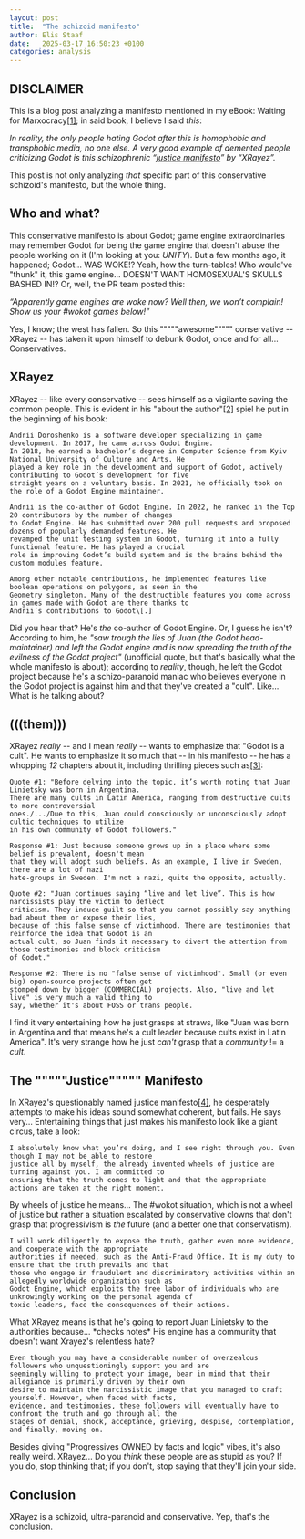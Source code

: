 ```yaml
---
layout: post
title:  "The schizoid manifesto"
author: Elis Staaf
date:   2025-03-17 16:50:23 +0100
categories: analysis
---
```


## DISCLAIMER
This is a blog post analyzing a manifesto mentioned in my eBook:
Waiting for Marxocracy[\[1\]](https://elisstaaf.github.io/books/waiting-for-marxocracy/prologue); in said book,
I believe I said *this*:

*In reality, the only people hating Godot after this is homophobic and transphobic
media, no one else. A very good example of demented people criticizing Godot is
this schizophrenic “[justice manifesto](https://waiting-for-blue-robot.gitlab.io/justice_manifesto.html)”
by “XRayez”.*

This post is not only analyzing *that* specific part of this conservative schizoid's
manifesto, but the whole thing.

## Who and what?
This conservative manifesto is about Godot; game engine extraordinaries may remember
Godot for being the game engine that doesn't abuse the people working on it (I'm
looking at you: *UNITY*). But a few months ago, it happened; Godot... WAS WOKE!?
Yeah, how the turn-tables! Who would've "thunk" it, this game engine... DOESN'T
WANT HOMOSEXUAL'S SKULLS BASHED IN!? Or, well, the PR team posted this:

*“Apparently game engines are woke now? Well then, we won’t complain!
Show us your #wokot games below!”*

Yes, I know; the west has fallen. So this """""awesome""""" conservative -- XRayez --
has taken it upon himself to debunk Godot, once and for all... Conservatives.

## XRayez
XRayez -- like every conservative -- sees himself as a vigilante saving the common
people. This is evident in his "about the author"[\[2\]](https://waiting-for-blue-robot.gitlab.io/index.html#about-the-author)
spiel he put in the beginning of his book:

```
Andrii Doroshenko is a software developer specializing in game development. In 2017, he came across Godot Engine.
In 2018, he earned a bachelor’s degree in Computer Science from Kyiv National University of Culture and Arts. He
played a key role in the development and support of Godot, actively contributing to Godot’s development for five
straight years on a voluntary basis. In 2021, he officially took on the role of a Godot Engine maintainer.

Andrii is the co-author of Godot Engine. In 2022, he ranked in the Top 20 contributors by the number of changes
to Godot Engine. He has submitted over 200 pull requests and proposed dozens of popularly demanded features. He
revamped the unit testing system in Godot, turning it into a fully functional feature. He has played a crucial
role in improving Godot’s build system and is the brains behind the custom modules feature.

Among other notable contributions, he implemented features like boolean operations on polygons, as seen in the
Geometry singleton. Many of the destructible features you come across in games made with Godot are there thanks to
Andrii’s contributions to Godot\[.]
```

Did you hear that? He's *the* co-author of Godot Engine. Or, I guess he isn't? According to him,
he *"saw trough the lies of Juan (the Godot head-maintainer) and left the Godot engine and is
now spreading the truth of the evilness of the Godot project"* (unofficial quote, but that's
basically what the whole manifesto is about); according to *reality*, though, he left the
Godot project because he's a schizo-paranoid maniac who believes everyone in the Godot
project is against him and that they've created a "cult". Like... What is he talking about?

## (((them)))
XRayez *really* -- and I mean *really* -- wants to emphasize that "Godot is a cult". He wants
to emphasize it so much that -- in his manifesto -- he has a whopping *12* chapters about
it, including thrilling pieces such as[\[3\]](https://waiting-for-blue-robot.gitlab.io/cult/leader.html):
```
Quote #1: "Before delving into the topic, it’s worth noting that Juan Linietsky was born in Argentina.
There are many cults in Latin America, ranging from destructive cults to more controversial
ones./.../Due to this, Juan could consciously or unconsciously adopt cultic techniques to utilize
in his own community of Godot followers."

Response #1: Just because someone grows up in a place where some belief is prevalent, doesn't mean
that they will adopt such beliefs. As an example, I live in Sweden, there are a lot of nazi
hate-groups in Sweden. I'm not a nazi, quite the opposite, actually.

Quote #2: "Juan continues saying “live and let live”. This is how narcissists play the victim to deflect
criticism. They induce guilt so that you cannot possibly say anything bad about them or expose their lies,
because of this false sense of victimhood. There are testimonies that reinforce the idea that Godot is an
actual cult, so Juan finds it necessary to divert the attention from those testimonies and block criticism
of Godot."

Response #2: There is no "false sense of victimhood". Small (or even big) open-source projects often get
stomped down by bigger (COMMERCIAL) projects. Also, "live and let live" is very much a valid thing to
say, whether it's about FOSS or trans people.
```

I find it very entertaining how he just grasps at straws, like "Juan was born in Argentina and that
means he's a cult leader because cults exist in Latin America". It's very strange how he just *can't*
grasp that a *community* != a *cult*.

## The """""Justice""""" Manifesto
In XRayez's questionably named justice manifesto[\[4\]](https://waiting-for-blue-robot.gitlab.io/justice_manifesto.html),
he desperately attempts to make his ideas sound somewhat coherent, but fails. He says very...
Entertaining things that just makes his manifesto look like a giant circus, take a look:

```
I absolutely know what you’re doing, and I see right through you. Even though I may not be able to restore
justice all by myself, the already invented wheels of justice are turning against you. I am committed to
ensuring that the truth comes to light and that the appropriate actions are taken at the right moment.
```

By wheels of justice he means... The #wokot situation, which is not a wheel of justice but rather
a situation escalated by conservative clowns that don't grasp that progressivism is *the* future
(and a better one that conservatism).

```
I will work diligently to expose the truth, gather even more evidence, and cooperate with the appropriate
authorities if needed, such as the Anti-Fraud Office. It is my duty to ensure that the truth prevails and that
those who engage in fraudulent and discriminatory activities within an allegedly worldwide organization such as
Godot Engine, which exploits the free labor of individuals who are unknowingly working on the personal agenda of
toxic leaders, face the consequences of their actions.
```

What XRayez means is that he's going to report Juan Linietsky to the authorities because...
\*checks notes\* His engine has a community that doesn't want Xrayez's relentless hate?

```
Even though you may have a considerable number of overzealous followers who unquestioningly support you and are
seemingly willing to protect your image, bear in mind that their allegiance is primarily driven by their own
desire to maintain the narcissistic image that you managed to craft yourself. However, when faced with facts,
evidence, and testimonies, these followers will eventually have to confront the truth and go through all the
stages of denial, shock, acceptance, grieving, despise, contemplation, and finally, moving on.
```

Besides giving "Progressives OWNED by facts and logic" vibes, it's also really weird. XRayez...
Do you *think* these people are as stupid as you? If you do, stop thinking that; if you don't,
stop saying that they'll join your side.

## Conclusion
XRayez is a schizoid, ultra-paranoid and conservative. Yep, that's the conclusion.
